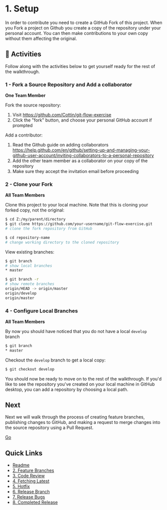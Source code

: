 # 1. Setup

In order to contribute you need to create a GitHub Fork of this project. When you Fork a project on Github you create a copy of the repository under your personal account. You can then make contributions to your own copy without them affecting the original.

## :running: Activities

Follow along with the activities below to get yourself ready for the rest of the walkthrough.


### 1 - Fork a Source Repository and Add a collaborator

__One Team Member__

Fork the source repository:
   1. Visit https://github.com/Cottin/git-flow-exercise
   2. Click the "fork" button, and choose your personal GitHub account if prompted

Add a contributor:
   1. Read the Github guide on adding collaborators https://help.github.com/en/github/setting-up-and-managing-your-github-user-account/inviting-collaborators-to-a-personal-repository
   2. Add the other team member as a collaborator on your copy of the repository
   3. Make sure they accept the invitation email before proceeding

### 2 - Clone your Fork

__All Team Members__

Clone this project to your local machine. Note that this is cloning your forked copy, not the original:
```sh
$ cd Z:/my/parent/directory
$ git clone https://github.com/your-username/git-flow-exercise.git
# clone the fork repository from GitHub

$ cd repository-name
# change working directory to the cloned repository
```

View existing branches:
```sh
$ git branch
# show local branches
* master

$ git branch -r
# show remote branches
origin/HEAD -> origin/master
origin/develop
origin/master
```


### 4 - Configure Local Branches

__All Team Members__

By now you should have noticed that you do not have a local `develop` branch
```sh
$ git branch
* master
```

Checkout the `develop` branch to get a local copy:
```sh
$ git checkout develop 
```

You should now be ready to move on to the rest of the walkthrough. If you'd like to see the repository you've created on your local machine in GitHub desktop, you can add a repository by choosing a local path.


## Next

Next we will walk through the process of creating feature branches, publishing changes to GitHub, and making a request to merge changes into the source repository using a Pull Request.

[Go](2-feature-branches.md)

## Quick Links

- [Readme](../readme.md)
- [2. Feature Branches](2-feature-branches.md)
- [3. Code Review](3-code-review.md)
- [4. Fetching Latest](4-fetching-latest.md)
- [5. Hotfix](5-hotfix.md)
- [6. Release Branch](6-release-branch.md)
- [7. Release Bugs](7-release-bugs.md)
- [8. Completed Release](8-completed-release.md)
